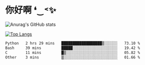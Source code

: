 # 你好啊 ❛‿˂✨

![Anurag's GitHub stats](https://github-readme-stats.vercel.app/api?username=ZombieFly&count_private=true&show_icons=true)

[![Top Langs](https://github-readme-stats.vercel.app/api/top-langs/?username=ZombieFly&layout=compact&count_private=true&hide=Ruby,makefile)](https://github.com/anuraghazra/github-readme-stats)

<!--START_SECTION:waka-->

```txt
Python   2 hrs 29 mins   ██████████████████▒░░░░░░   73.10 %
Bash     39 mins         █████░░░░░░░░░░░░░░░░░░░░   19.42 %
C        11 mins         █▒░░░░░░░░░░░░░░░░░░░░░░░   05.82 %
Other    3 mins          ▒░░░░░░░░░░░░░░░░░░░░░░░░   01.66 %
```

<!--END_SECTION:waka-->
